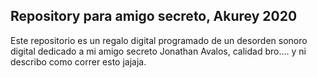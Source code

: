 ## Repository para amigo secreto, Akurey 2020
Este repositorio es un regalo digital programado de un desorden sonoro digital dedicado a mi amigo secreto Jonathan Avalos, calidad bro.... y ni describo como correr esto jajaja.

